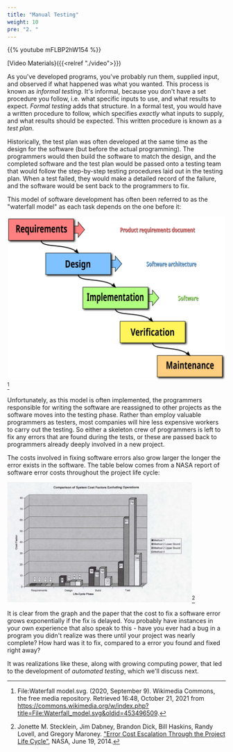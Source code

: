 ```yaml
---
title: "Manual Testing"
weight: 10
pre: "2. "
---
```


{{% youtube mFLBP2hW154 %}}

[Video Materials}({{<relref "./video">}})

As you've developed programs, you've probably run them, supplied input, and observed if what happened was what you wanted. This process is known as _informal testing_.  It's informal, because you don't have a set procedure you follow, i.e. what specific inputs to use, and what results to expect.  _Formal testing_ adds that structure.  In a formal test, you would have a written procedure to follow, which specifies _exactly_ what inputs to supply, and what results should be expected.  This written procedure is known as a _test plan_.

Historically, the test plan was often developed at the same time as the design for the software (but before the actual programming).  The programmers would then build the software to match the design, and the completed software and the test plan would be passed onto a testing team that would follow the step-by-step testing procedures laid out in the testing plan.  When a test failed, they would make a detailed record of the failure, and the software would be sent back to the programmers to fix.

This model of software development has often been referred to as the "waterfall model" as each task depends on the one before it:

![The Waterfall Model of Software Development](/images/4/waterfall.svg)[^waterfall]

[^waterfall]: File:Waterfall model.svg. (2020, September 9). Wikimedia Commons, the free media repository. Retrieved 16:48, October 21, 2021 from https://commons.wikimedia.org/w/index.php?title=File:Waterfall_model.svg&oldid=453496509.

Unfortunately, as this model is often implemented, the programmers responsible for writing the software are reassigned to other projects as the software moves into the testing phase.  Rather than employ valuable programmers as testers, most companies will hire less expensive workers to carry out the testing.  So either a skeleton crew of programmers is left to fix any errors that are found during the tests, or these are passed back to programmers already deeply involved in a new project.

The costs involved in fixing software errors also grow larger the longer the error exists in the software. The table below comes from a NASA report of software error costs throughout the project life cycle: 

![Comparison of System Cost Factors Excluding Operations](/images/4/costs.png)[^nasa2004]

[^nasa2004]: Jonette M. Stecklein, Jim Dabney, Brandon Dick, Bill Haskins, Randy Lovell, and Gregory Maroney. ["Error Cost Escalation Through the Project Life Cycle"](https://ntrs.nasa.gov/citations/20100036670), NASA, June 19, 2014.

It is clear from the graph and the paper that the cost to fix a software error grows exponentially if the fix is delayed.  You probably have instances in your own experience that also speak to this - have you ever had a bug in a program you didn't realize was there until your project was nearly complete?  How hard was it to fix, compared to a error you found and fixed right away?

It was realizations like these, along with growing computing power, that led to the development of _automated testing_, which we'll discuss next.

